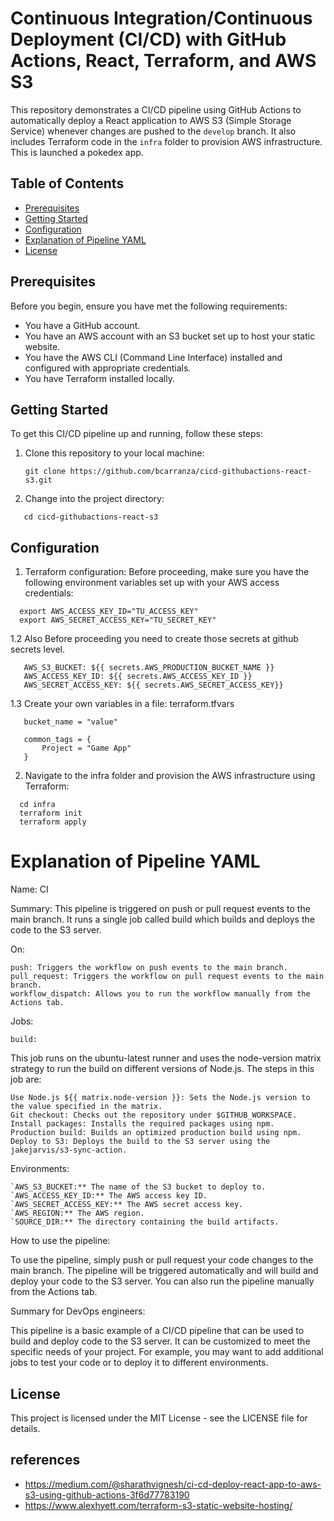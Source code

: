 # Continuous Integration/Continuous Deployment (CI/CD) with GitHub Actions, React, Terraform, and AWS S3

This repository demonstrates a CI/CD pipeline using GitHub Actions to automatically deploy a React application to AWS S3 (Simple Storage Service) whenever changes are pushed to the `develop` branch. It also includes Terraform code in the `infra` folder to provision AWS infrastructure.
This is launched a pokedex app. 

## Table of Contents

- [Prerequisites](#prerequisites)
- [Getting Started](#getting-started)
- [Configuration](#configuration)
- [Explanation of Pipeline YAML](#explanation-of-pipeline-yaml)
- [License](#license)

## Prerequisites

Before you begin, ensure you have met the following requirements:

- You have a GitHub account.
- You have an AWS account with an S3 bucket set up to host your static website.
- You have the AWS CLI (Command Line Interface) installed and configured with appropriate credentials.
- You have Terraform installed locally.

## Getting Started

To get this CI/CD pipeline up and running, follow these steps:

1. Clone this repository to your local machine:

   ```shell
   git clone https://github.com/bcarranza/cicd-githubactions-react-s3.git
   ```

2. Change into the project directory:

```shell
   cd cicd-githubactions-react-s3
```

## Configuration
1. Terraform configuration: Before proceeding, make sure you have the following environment variables set up with your AWS access credentials:

```shell
  export AWS_ACCESS_KEY_ID="TU_ACCESS_KEY"
  export AWS_SECRET_ACCESS_KEY="TU_SECRET_KEY"
```

1.2 Also Before proceeding you need to create those secrets at github secrets level. 
```shell
   AWS_S3_BUCKET: ${{ secrets.AWS_PRODUCTION_BUCKET_NAME }}
   AWS_ACCESS_KEY_ID: ${{ secrets.AWS_ACCESS_KEY_ID }}
   AWS_SECRET_ACCESS_KEY: ${{ secrets.AWS_SECRET_ACCESS_KEY}}
```

1.3 Create your own variables in a file: terraform.tfvars
```shell
   bucket_name = "value"
   
   common_tags = {
       Project = "Game App"
   }
```

2. Navigate to the infra folder and provision the AWS infrastructure using Terraform:

```shell
  cd infra
  terraform init
  terraform apply
```
# Explanation of Pipeline YAML
Name: CI

Summary: This pipeline is triggered on push or pull request events to the main branch. It runs a single job called build which builds and deploys the code to the S3 server.

On:

    push: Triggers the workflow on push events to the main branch.
    pull_request: Triggers the workflow on pull request events to the main branch.
    workflow_dispatch: Allows you to run the workflow manually from the Actions tab.

Jobs:

    build:

This job runs on the ubuntu-latest runner and uses the node-version matrix strategy to run the build on different versions of Node.js. The steps in this job are:

    Use Node.js ${{ matrix.node-version }}: Sets the Node.js version to the value specified in the matrix.
    Git checkout: Checks out the repository under $GITHUB_WORKSPACE.
    Install packages: Installs the required packages using npm.
    Production build: Builds an optimized production build using npm.
    Deploy to S3: Deploys the build to the S3 server using the jakejarvis/s3-sync-action.

Environments:

    `AWS_S3_BUCKET:** The name of the S3 bucket to deploy to.
    `AWS_ACCESS_KEY_ID:** The AWS access key ID.
    `AWS_SECRET_ACCESS_KEY:** The AWS secret access key.
    `AWS_REGION:** The AWS region.
    `SOURCE_DIR:** The directory containing the build artifacts.

How to use the pipeline:

To use the pipeline, simply push or pull request your code changes to the main branch. The pipeline will be triggered automatically and will build and deploy your code to the S3 server. You can also run the pipeline manually from the Actions tab.

Summary for DevOps engineers:

This pipeline is a basic example of a CI/CD pipeline that can be used to build and deploy code to the S3 server. It can be customized to meet the specific needs of your project. For example, you may want to add additional jobs to test your code or to deploy it to different environments.

## License
This project is licensed under the MIT License - see the LICENSE file for details.

## references

- https://medium.com/@sharathvignesh/ci-cd-deploy-react-app-to-aws-s3-using-github-actions-3f6d77783190 
- https://www.alexhyett.com/terraform-s3-static-website-hosting/
